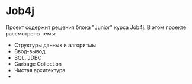 # Job4j
Проект содержит решения блока "Junior" курса Job4j.
В этом проекте рассмотрены темы: 
- Структуры данных и алгоритмы
- Ввод-вывод
- SQL, JDBC
- Garbage Collection
- Чистая архитектура
- 